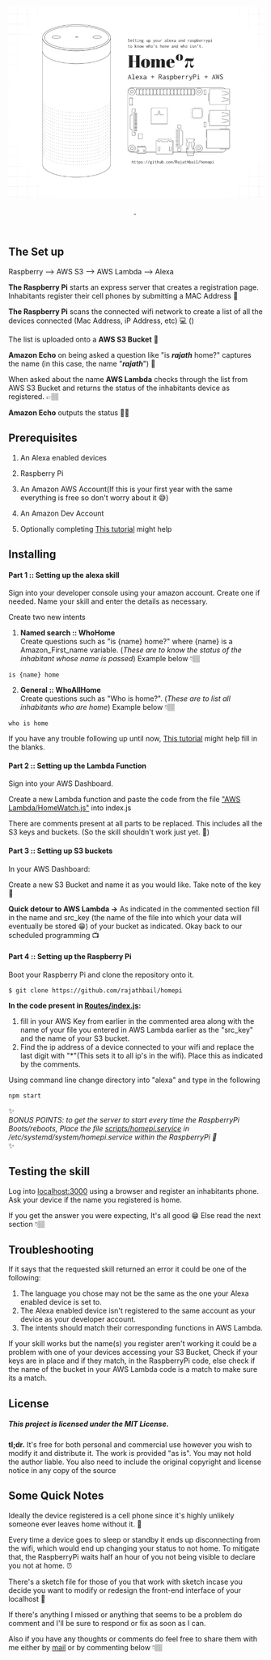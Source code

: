 <div align="center">
	<img src="HomePi.png" alt="HomePi">
	<br />
	<p align="center">
		<a href="https://github.com/Rajathbail/homepi/releases/tag/v1.0">
			<img src="https://img.shields.io/badge/release-v1.0-brightgreen.svg" alt="">
		</a>
		<img src="https://img.shields.io/badge/size-47.5%20MB-green.svg" alt="">
		<a href="https://github.com/Rajathbail/homepi/blob/v1.0/LICENSE">
			<img src="https://img.shields.io/badge/license-MIT-yellow.svg" alt="">
		</a>
	</p>
</div>
<br />



## The Set up

Raspberry --> AWS S3 --> AWS Lambda --> Alexa

<strong>The Raspberry Pi</strong> starts an express server that creates a registration page. Inhabitants register their cell phones by submitting a MAC Address 📱

<strong>The Raspberry Pi</strong> scans the connected wifi network to create a list of all the devices connected (Mac Address, iP Address, etc) 💻 ()

The list is uploaded onto a <strong>AWS S3 Bucket</strong> 💾

<strong>Amazon Echo</strong> on being asked a question like "is <i><b>rajath</b></i> home?" captures the name (in this case, the name "<i><b>rajath</b></i>") 🎤

When asked about the name <strong>AWS Lambda</strong> checks through the list from AWS S3 Bucket and returns the status of the inhabitants device as registered. 👉🏽

<strong>Amazon Echo</strong> outputs the status ✌🏽

## Prerequisites

1. An Alexa enabled devices

2. Raspberry Pi

3. An Amazon AWS Account(If this is your first year with the same everything is free so don't worry about it 😅)

4. An Amazon Dev Account

5. Optionally completing
[This tutorial](https://developer.amazon.com/alexa-skills-kit/tutorials/fact-skill-1) might help

## Installing

#### Part 1 :: Setting up the alexa skill

Sign into your developer console using your amazon account. Create one if needed.
Name your skill and enter the details as necessary.

Create two new intents
1. **Named search :: WhoHome**
<br /> Create questions such as "is {name} home?" where {name} is a Amazon_First_name variable. (*These are to know the status of the inhabitant whose name is passed*) Example below 👇🏽
```
is {name} home
```

2. **General :: WhoAllHome**
<br /> Create questions such as "Who is home?". (*These are to list all inhabitants who are home*) Example below 👇🏽
```
who is home
```

If you have any trouble following up until now, [This tutorial](https://developer.amazon.com/alexa-skills-kit/tutorials/fact-skill-1) might help fill in the blanks.

#### Part 2 :: Setting up the Lambda Function

Sign into your AWS Dashboard.

Create a new Lambda function and paste the code from the file [ "AWS Lambda/HomeWatch.js"](https://github.com/Rajathbail/homepi/blob/v1.0/AWS%20Lambda/HomeWatch.js) into index.js

There are comments present at all parts to be replaced. This includes all the S3 keys and buckets. (So the skill shouldn't work just yet. 🤖)

#### Part 3 :: Setting up S3 buckets

In your AWS Dashboard:

Create a new S3 Bucket and name it as you would like.
Take note of the key 📎

**Quick detour to AWS Lambda ->** As indicated in the commented section fill in the name and src_key (the name of the file into which your data will eventually be stored 😁) of your bucket as indicated. Okay back to our scheduled programming 📺

#### Part 4 :: Setting up the Raspberry Pi

Boot your Raspberry Pi and clone the repository onto it.
```
$ git clone https://github.com/rajathbail/homepi
```

**In the code present in [Routes/index.js](https://github.com/Rajathbail/homepi/blob/v1.0/routes/index.js):**
1. fill in your AWS Key from earlier in the commented area along with the name of your file you entered in AWS Lambda earlier as the "src_key" and the name of your S3 bucket.
2. Find the ip address of a device connected to your wifi and replace the last digit with "\*"(This sets it to all ip's in the wifi). Place this as indicated by the comments.

Using command line change directory into "alexa" and type in the following

```
npm start
```

✨<br>
*BONUS POINTS: to get the server to start every time the RaspberryPi Boots/reboots, Place the file [scripts/homepi.service](https://github.com/Rajathbail/homepi/blob/v1.0/scripts/homepi.service) in /etc/systemd/system/homepi.service within the RaspberryPi 💯* <br>
✨


## Testing the skill

Log into [localhost:3000](localhost:3000) using a browser and register an inhabitants phone.
Ask your device if the name you registered is home.

If you get the answer you were expecting, It's all good 😁
Else read the next section 👇🏽

## Troubleshooting

If it says that the requested skill returned an error it could be one of the following:
1. The language you chose may not be the same as the one your Alexa enabled device is set to.
2. The Alexa enabled device isn't registered to the same account as your device as your developer account.
3. The intents should match their corresponding functions in AWS Lambda.

If your skill works but the name(s) you register aren't working it could be a problem with one of your devices accessing your S3 Bucket, Check if your keys are in place and if they match, in the RaspberryPi code,
else check if the name of the bucket in your AWS Lambda code is a match to make sure its a match.

## License

##### This project is licensed under the MIT License.

**tl;dr.** It's free for both personal and commercial use however you wish to modify it and distribute it. The work is provided "as is". You may not hold the author liable. You also need to include the original copyright and license notice in any copy of the source

## Some Quick Notes

Ideally the device registered is a cell phone since it's highly unlikely someone ever leaves home without it. 📱

Every time a device goes to sleep or standby it ends up disconnecting from the wifi, which would end up changing your status to not home. To mitigate that, the RaspberryPi waits half an hour of you not being visible to declare you not at home. ⏰

There's a sketch file for those of you that work with sketch incase you decide you want to modify or redesign the front-end interface of your localhost 🙂

If there's anything I missed or anything that seems to be a problem do comment and I'll be sure to respond or fix as soon as I can.

Also if you have any thoughts or comments do feel free to share them with me either by [mail](mailto:rajathbail@gmail.com) or by commenting below 👇🏽

